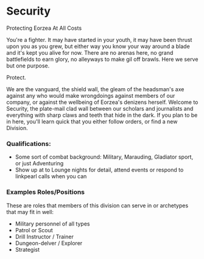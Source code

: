 <div id="title">
  <h1>Security</h1>
  <p>Protecting Eorzea At All Costs</p>
</div>
You're a fighter. 
It may have started in your youth, it may have been thrust upon you as you grew, but either way you know your way around a blade and it's kept you alive for now. There are no arenas here, no grand battlefields to earn glory, no alleyways to make gil off brawls. Here we serve but one purpose.

Protect.

We are the vanguard, the shield wall, the gleam of the headsman's axe against any who would make wrongdoings against members of our company, or against the wellbeing of Eorzea's denizens herself.
Welcome to Security, the plate-mail clad wall between our scholars and journalists and everything with sharp claws and teeth that hide in the dark. If you plan to be in here, you'll learn quick that you either follow orders, or find a new Division. 

### Qualifications:
* Some sort of combat background: Military, Marauding, Gladiator sport, or just Adventuring
* Show up at to Lounge nights for detail, attend events or respond to linkpearl calls when you can

### Examples Roles/Positions
These are roles that members of this division can serve in or archetypes that may fit in well:
* Military personnel of all types
* Patrol or Scout
* Drill Instructor / Trainer
* Dungeon-delver / Explorer
* Strategist
